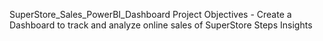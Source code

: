 SuperStore_Sales_PowerBI_Dashboard
Project Objectives - Create a Dashboard to track and analyze online sales of SuperStore
Steps
Insights
